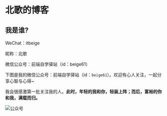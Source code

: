 # 北歌的博客

## 我是谁?

WeChat：itbeige

昵称：北歌

微信公众号：前端自学驿站（id：beige61）

下图是我的微信公众号：前端自学驿站（id：`beige61`）。欢迎有心人关注，一起分享心智与心得~

我会很感激第一批关注我的人。**此时，年轻的我和你，轻装上阵；而后，富裕的你和我，满载而归。**

![公众号](http://resource.beige.world/imgs/gongconghao.png)




